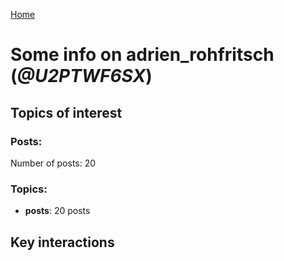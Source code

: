 [Home](https://kelu124.github.io/echommunity/)

# Some info on __adrien_rohfritsch__ (_@U2PTWF6SX_)


## Topics of interest

### Posts: 

Number of posts: 20

### Topics:

* __posts__: 20 posts

## Key interactions 

